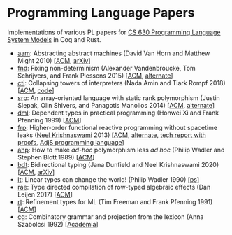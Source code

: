 # Programming Language Papers

Implementations of various PL papers for [CS 630 Programming Language System
Models](https://faculty.cs.byu.edu/~kimball/630/) in Coq and Rust.

- [aam](aam): Abstracting abstract machines
  (David Van Horn and Matthew Might 2010)
  [[ACM](https://dl.acm.org/doi/10.1145/1863543.1863553),
  [arXiv](https://arxiv.org/abs/1007.4446)]
- [fnd](fnd): Fixing non-determinism
  (Alexander Vandenbroucke, Tom Schrijvers, and Frank Piessens 2015)
  [[ACM](https://dl.acm.org/doi/10.1145/2897336.2897342),
  [alternate](https://lirias.kuleuven.be/retrieve/383155/)]
- [cti](cti): Collapsing towers of interpreters
  (Nada Amin and Tiark Rompf 2018)
  [[ACM](https://dl.acm.org/doi/10.1145/3158140),
  [code](https://github.com/TiarkRompf/collapsing-towers)]
- [srp](srp): An array-oriented language with static rank polymorphism
  (Justin Slepak, Olin Shivers, and Panagotis Manolios 2014)
  [[ACM](https://dl.acm.org/doi/10.1007/978-3-642-54833-8_3),
  [alternate](https://www.ccs.neu.edu/home/jrslepak/typed-j.pdf)]
- [dml](dml): Dependent types in practical programming
  (Honwei Xi and Frank Pfenning 1999)
  [[ACM](https://dl.acm.org/doi/10.1145/292540.292560)]
- [frp](frp): Higher-order functional reactive programming without spacetime
  leaks ([Neel Krishnaswami](https://www.cl.cam.ac.uk/~nk480/) 2013)
  [[ACM](https://dl.acm.org/doi/10.1145/2544174.2500588),
  [alternate](https://www.cl.cam.ac.uk/~nk480/simple-frp.pdf),
  [tech report with proofs](https://www.cl.cam.ac.uk/~nk480/simple-frp-techreport.pdf),
  [AdjS programming language](https://www.cl.cam.ac.uk/~nk480/adjs-0.1.tgz)]
- [ahp](ahp): How to make *ad-hoc* polymorphism less *ad hoc*
  (Philip Wadler and Stephen Blott 1989)
  [[ACM](https://dl.acm.org/doi/10.1145/75277.75283)]
- [bdt](bdt): Bidirectional typing (Jana Dunfield and Neel Krishnaswami 2020)
  [[ACM](https://dl.acm.org/doi/10.1145/3450952),
  [arXiv](https://arxiv.org/abs/1908.05839)]
- [lt](lt): Linear types can change the world! (Philip Wadler 1990)
  [[ps](https://homepages.inf.ed.ac.uk/wadler/papers/linear/linear.ps)]
- [rae](rae): Type directed compilation of row-typed algebraic effects
  (Dan Leijen 2017)
  [[ACM](https://dl.acm.org/doi/10.1145/3009837.3009872)]
- [rt](rt): Refinement types for ML
  (Tim Freeman and Frank Pfenning 1991)
  [[ACM](https://dl.acm.org/doi/10.1145/113446.113468)]
- [cg](cg): Combinatory grammar and projection from the lexicon
  (Anna Szabolcsi 1992)
  [[Academia](https://www.academia.edu/24415928/Combinatory_grammar_and_projection_from_the_lexicon_1992)]
